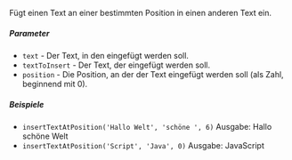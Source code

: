 Fügt einen Text an einer bestimmten Position in einen anderen Text ein.

##### Parameter
* `text` - Der Text, in den eingefügt werden soll.
* `textToInsert` - Der Text, der eingefügt werden soll.
* `position` - Die Position, an der der Text eingefügt werden soll (als Zahl, beginnend mit 0).

##### Beispiele
* `insertTextAtPosition('Hallo Welt', 'schöne ', 6)` Ausgabe: Hallo schöne Welt
* `insertTextAtPosition('Script', 'Java', 0)` Ausgabe: JavaScript 
